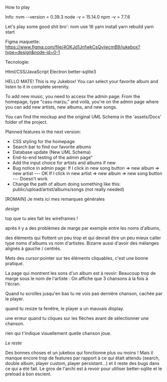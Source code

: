 How to play

Info: 
nvm --version = 0.39.3 
node -v = 15.14.0
npm -v = 7.7.6


Let's play some good shit bro':
nvm use 16
yarn install 
yarn rebuild 
yarn start

Figma maquette: 
https://www.figma.com/file/4OKJd1JnfwkCsQyiiecmB9/jukebox?type=design&node-id=0-1


Tecnologie:

Html/CSS/JavaScript
Electron
better-sqlite3


HELLO MATE! 
This is my Jukebox! 
You can select your favorite album and listen to it in complete serenity.

To add new music, you need to access the admin page:
From the homepage, type "casu marzu," and voilà, you're on the admin page where you can add new artists, new albums, and new songs.

You can find the mockup and the original UML Schema in the 'assets/Docs' folder of the project.

Planned features in the next version:

- CSS styling for the homepage
- Search bar to find our favorite albums
- Database update (New UML Schema)
- End-to-end testing of the admin page"
- Add the input choice for artists and albums if new
- Bug notice in admin page: 
    If I click in new song button => new album => new artist --- OK
    If I click in new artist => new album => new song button --- Doesn't work
- Change the path of album doing something like this: 
    public/upload/artist/albums/songs (not really needed)


[ROMAIN] Je mets ici mes remarques générales 

*design*

top que tu aies fait les wireframes !

après il y a des problèmes de marge par exemple entre les noms d'albums,

des éléments qui flottent un peu trop et qui devrait être un peu mieux caller
type noms d'albums vs nom d'artistes. Bizarre aussi d'avoir des mélanges 
alignés à gauche / centrés.

Mets des cursor:pointer sur tes éléments cliquables, c'est une bonne pratique. 

La page qui montrent les sons d'un album est à revoir:
Beaucoup trop de marge sous le nom de l'artiste : 
On affiche que 3 chansons à la fois à l'écran.

Quand tu scrolles jusqu'en bas tu ne vois pas dernière chanson, 
cachée par le player.

quand tu resize ta fenêtre, le player a un mauvais display.

une erreur quand tu cliques sur les flèches avant de sélectionner une chanson. 

rien qui t'indique visuellement quelle chanson joue. 

*Le reste*

Des bonnes choses et un jukebox qui fonctionne plus ou moins ! Mais il manque encore trop de features par rapport à ce qui était attendu (search, double album, player custom, player persistant...) et il reste des bugs dans ce qui a été fait. Le gros de l'archi est à revoir pour utiliser better-sqlite et le preload à bon escient. 
